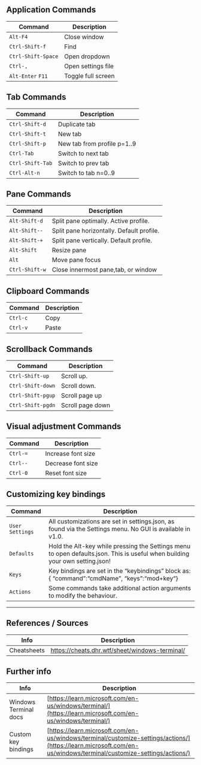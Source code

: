 
## Application Commands

| Command              | Description        |
| -------------------- | ------------------ |
| `Alt-F4`             | Close window       |
| `Ctrl-S­hift-f`      | Find               |
| `Ctrl-S­hif­t-Space` | Open dropdown      |
| `Ctrl-,`             | Open settings file |
| `Alt-Enter` `F11`    | Toggle full screen |
## Tab Commands

| Command            | Description                 |
| ------------------ | --------------------------- |
| `Ctrl-S­hift-d`    | Duplicate tab               |
| `Ctrl-S­hift-t`    | New tab                     |
| `Ctrl-S­hift-p`    | New tab from profile p=1..9 |
| `Ctrl-Tab`         | Switch to next tab          |
| `Ctrl-S­hif­t-Tab` | Switch to prev tab          |
| `Ctrl-Alt-n`       | Switch to tab n=0..9        |
## Pane Commands

| Command         | Description                               |
| --------------- | ----------------------------------------- |
| `Alt-Sh­ift-d`  | Split pane optimally. Active profile.     |
| `Alt-Sh­ift--`  | Split pane horizontally. Default profile. |
| `Alt-Sh­ift-+`  | Split pane vertically. Default profile.   |
| `Alt-Shift`     | Resize pane                               |
| `Alt`           | Move pane focus                           |
| `Ctrl-S­hift-w` | Close innermost pane,tab, or window       |

## Clipboard Commands

| Command  | Description |
| -------- | ----------- |
| `Ctrl-c` | Copy        |
| `Ctrl-v` | Paste       |
## Scrollback Commands

| Command             | Description      |
| ------------------- | ---------------- |
| `Ctrl-S­hift-up`    | Scroll up.       |
| `Ctrl-S­hif­t-down` | Scroll down.     |
| `Ctrl-S­hif­t-pgup` | Scroll page up   |
| `Ctrl-S­hif­t-pgdn` | Scroll page down |
## Visual adjustment Commands

| Command  | Description        |
| -------- | ------------------ |
| `Ctrl-=` | Increase font size |
| `Ctrl--` | Decrease font size |
| `Ctrl-0` | Reset font size    |
## Customizing key bindings

| Command         | Description                                                                                                                    |
| --------------- | ------------------------------------------------------------------------------------------------------------------------------ |
| `User Settings` | All custom­iza­tions are set in settin­gs.json, as found via the Settings menu. No GUI is available in v1.0.                   |
| `Defaults`      | Hold the Alt-key while pressing the Settings menu to open defaul­ts.json. This is useful when building your own settin­g.json! |
| `Keys`          | Key bindings are set in the “­key­bin­din­gs” block as: { “­com­man­d”:“c­mdN­ame­”, “­key­s”:“m­od+­key­“}                    |
| `Actions`       | Some commands take additional action arguments to modify the behaviour.                                                        |

---
## References / Sources

| Info        | Description                                    |
| ----------- | ---------------------------------------------- |
| Cheatsheets | https://cheats.dhr.wtf/sheet/windows-terminal/ |
## Further info

| Info                  | Description                                                                                                                                                      |
| --------------------- | ---------------------------------------------------------------------------------------------------------------------------------------------------------------- |
| Windows Terminal docs | [https://learn.microsoft.com/en-us/windows/terminal/](https://learn.microsoft.com/en-us/windows/terminal/)                                                       |
| Custom key bindings   | [https://learn.microsoft.com/en-us/windows/terminal/customize-settings/actions/](https://learn.microsoft.com/en-us/windows/terminal/customize-settings/actions/) |

